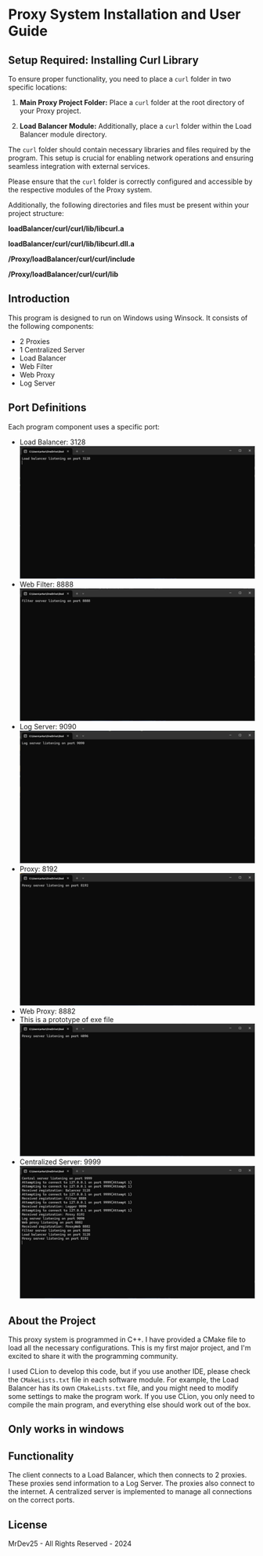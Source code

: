 # Proxy System Installation and User Guide

## Setup Required: Installing Curl Library

To ensure proper functionality, you need to place a `curl` folder in two specific locations:

1. **Main Proxy Project Folder:**
   Place a `curl` folder at the root directory of your Proxy project.

2. **Load Balancer Module:**
   Additionally, place a `curl` folder within the Load Balancer module directory.

The `curl` folder should contain necessary libraries and files required by the program. This setup is crucial for enabling network operations and ensuring seamless integration with external services.

Please ensure that the `curl` folder is correctly configured and accessible by the respective modules of the Proxy system.

Additionally, the following directories and files must be present within your project structure:


**loadBalancer/curl/curl/lib/libcurl.a**

**loadBalancer/curl/curl/lib/libcurl.dll.a**

**/Proxy/loadBalancer/curl/curl/include**

**/Proxy/loadBalancer/curl/curl/lib**


## Introduction

This program is designed to run on Windows using Winsock. It consists of the following components:

- 2 Proxies
- 1 Centralized Server
- Load Balancer
- Web Filter
- Web Proxy
- Log Server

## Port Definitions

Each program component uses a specific port:

- Load Balancer: 3128  
  ![load Balancer](readme/loadBalancer.png)
- Web Filter: 8888  
  ![web Filter](readme/Filter.png)
- Log Server: 9090  
  ![log Server](readme/logServer.png)
- Proxy: 8192  
  ![Proxy](readme/Proxy.png)
- Web Proxy: 8882
- This is a prototype of exe file
  ![WebProxy](readme/webProxy.png) 
- Centralized Server: 9999  
  ![Centralized Server](readme/Centralized_server.png)

## About the Project

This proxy system is programmed in C++. I have provided a CMake file to load all the necessary configurations. This is my first major project, and I'm excited to share it with the programming community.

I used CLion to develop this code, but if you use another IDE, please check the `CMakeLists.txt` file in each software module. For example, the Load Balancer has its own `CMakeLists.txt` file, and you might need to modify some settings to make the program work. If you use CLion, you only need to compile the main program, and everything else should work out of the box.

## Only works in windows

## Functionality

The client connects to a Load Balancer, which then connects to 2 proxies. These proxies send information to a Log Server. The proxies also connect to the internet. A centralized server is implemented to manage all connections on the correct ports.

## License

MrDev25 - All Rights Reserved - 2024





